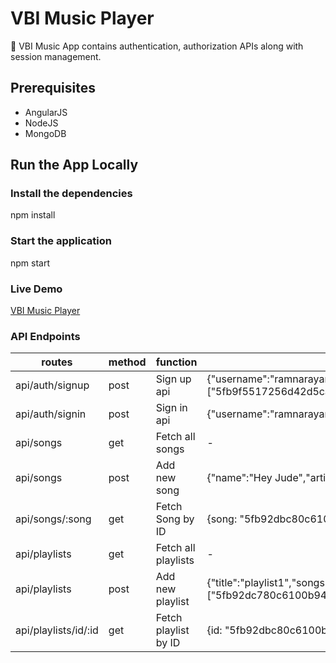 # VBI Music Player
🎻 VBI Music App contains authentication, authorization APIs along with session management.

##  Prerequisites
* AngularJS
* NodeJS
* MongoDB

## Run the App Locally

### Install the dependencies
npm install

### Start the application
npm start

### Live Demo
 [VBI Music Player](https://shielded-hollows-40674.herokuapp.com)

### API Endpoints
| routes               | method | function             | param/body                                                                                                              |
| -------------------- | ------ | -------------------- | ----------------------------------------------------------------------------------------------------------------------- |
| api/auth/signup      | post   | Sign up api          | {"username":"ramnarayan","email":"rnrkotagiri@gmail.com","password":"password","roles":["5fb9f5517256d42d5caa6d6d"]   } |
| api/auth/signin      | post   | Sign in api          | {"username":"ramnarayan","password":"password"}                                                                         |
| api/songs            | get    | Fetch all songs      | -                                                                                                                       |
| api/songs            | post   | Add new song         | {"name":"Hey Jude","artist":"Beatles","duration":6}                                                                     |
| api/songs/:song      | get    | Fetch Song by ID     | {song: "5fb92dbc80c6100b941c3be8"}                                                                                      |
| api/playlists        | get    | Fetch all playlists  | -                                                                                                                       |
| api/playlists        | post   | Add new playlist     | {"title":"playlist1","songsId":["5fb92dc780c6100b941c3be9"],"createdBy":"5fb9056730e7f823e8e7936d"}                     |
| api/playlists/id/:id | get    | Fetch playlist by ID | {id: "5fb92dbc80c6100b941c3be8"}                                                                                        |